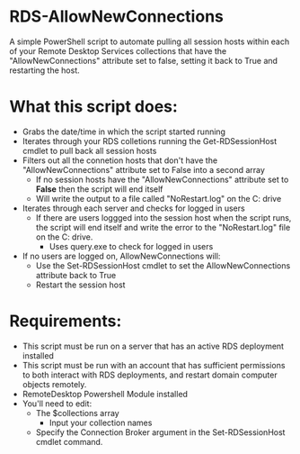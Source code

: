 # RDS-AllowNewConnections
A simple PowerShell script to automate pulling all session hosts within each of your Remote Desktop Services collections that have the "AllowNewConnections" attribute set to false, setting it back to True and restarting the host.


# What this script does:
   - Grabs the date/time in which the script started running
   - Iterates through your RDS colletions running the Get-RDSessionHost cmdlet to pull back all session hosts
   - Filters out all the connetion hosts that don't have the "AllowNewConnections" attribute set to False into a second array
     - If no session hosts have the "AllowNewConnections" attribute set to **False** then the script will end itself
     - Will write the output to a file called "NoRestart.log" on the C: drive
   - Iterates through each server and checks for logged in users
     - If there are users loggged into the session host when the script runs, the script will end itself and write the error to the "NoRestart.log" file on the C: drive.
       - Uses query.exe to check for logged in users
   - If no users are logged on, AllowNewConnections will:
     - Use the Set-RDSessionHost cmdlet to set the AllowNewConnections attribute back to True
     - Restart the session host

# Requirements:
  - This script must be run on a server that has an active RDS deployment installed
  - This script must be run with an account that has sufficient permissions to both interact with RDS deployments, and restart domain computer objects remotely.
  - RemoteDesktop Powershell Module installed
  - You'll need to edit:
    - The $collections array
      - Input your collection names
    - Specify the Connection Broker argument in the Set-RDSessionHost cmdlet command.
